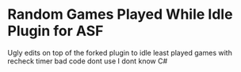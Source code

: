 # Random Games Played While Idle Plugin for ASF

Ugly edits on top of the forked plugin to idle least played games with recheck timer
bad code dont use I dont know C#